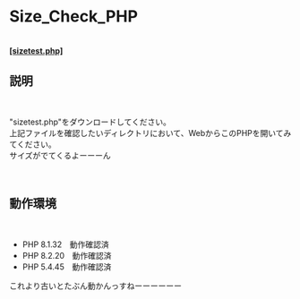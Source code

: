 <h1>Size_Check_PHP</h1><br>
    <a href="https://raw.githubusercontent.com/hrdmsk/size_check_php/refs/heads/main/sizetest.php">
        <strong>[sizetest.php]</strong>
    </a><br>
<h2>説明</h2><br>
    <p>
        "sizetest.php"をダウンロードしてください。<br>
        上記ファイルを確認したいディレクトリにおいて、WebからこのPHPを開いてみてください。<br>
        サイズがでてくるよーーーん<br>
    </p>
<br>
<h2>動作環境</h2><br>
    <ul>
        <li>PHP 8.1.32　動作確認済</li>
        <li>PHP 8.2.20　動作確認済</li>
        <li>PHP 5.4.45　動作確認済</li>
    </ul>
    <p>これより古いとたぶん動かんっすねーーーーーー</p>
